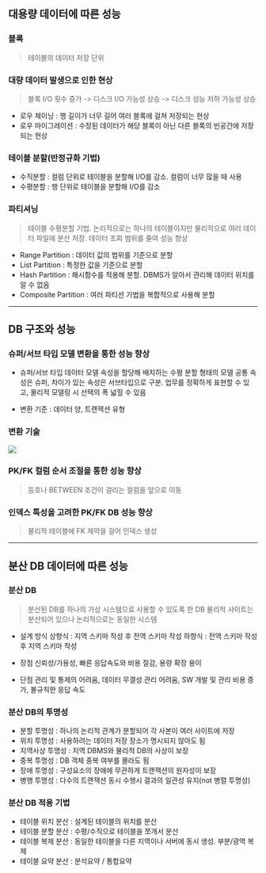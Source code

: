 ## 대용량 데이터에 따른 성능
### 블록
>테이블의 데이터 저장 단위

### 대량 데이터 발생으로 인한 현상
> 블록 I/O 횟수 증가 -> 디스크 I/O 가능성 상승 -> 디스크 성능 저하 가능성 상승

* 로우 체이닝 : 행 길이가 너무 길어 여러 블록에 걸쳐 저장되는 현상
* 로우 마이그레이션 : 수정된 데이터가 해당 블록이 아닌 다른 블록의 빈공간에 저장되는 현상

### 테이블 분할(반정규화 기법)
* 수직분할 : 컬럼 단위로 테이블을 분할해 I/O를 감소. 컬럼이 너무 많을 때 사용
* 수평분할 : 행 단위로 테이블을 분할해 I/O를 감소

### 파티셔닝
> 테이블 수평분할 기법. 논리적으로는 하나의 테이블이지만 물리적으로 여러 데이터 파일에 분산 저장. 데이터 조회 범위를 줄여 성능 향상

* Range Partition : 데이터 값의 범위를 기준으로 분할
* List Partition : 특정한 값을 기준으로 분할
* Hash Partition : 해시함수를 적용해 분할. DBMS가 알아서 관리해 데이터 위치를 알 수 없음
* Composite Partition : 여러 파티션 기법을 복합적으로 사용해 분할

***

## DB 구조와 성능
### 슈퍼/서브 타입 모델 변환을 통한 성능 향상
* 슈퍼/서브 타입 데이터 모델
속성을 할당해 배치하는 수평 분할 형태의 모델
공통 속성은 슈퍼, 차이가 있는 속성은 서브타입으로 구분.
업무를 정확하게 표현할 수 있고, 물리적 모델링 시 선택의 폭 넓힐 수 있음

* 변환 기준 : 데이터 양, 트랜잭션 유형

### 변환 기술
![](https://velog.velcdn.com/images/choonbok22/post/862789a1-148b-4d6d-a69b-cb4716717ec2/image.png)

### PK/FK 컬럼 순서 조절을 통한 성능 향상
> 등호나 BETWEEN 조건이 걸리는 컬럼을 앞으로 이동

### 인덱스 특성을 고려한 PK/FK DB 성능 향상
> 물리적 테이블에 FK 제약을 걸어 인덱스 생성

***

## 분산 DB 데이터에 따른 성능

### 분산 DB
> 분산된 DB를 하나의 가상 시스템으로 사용할 수 있도록 한 DB
물리적 사이트는 분산되어 있으나 논리적으로는 동일한 시스템

* 설계 방식
상향식 : 지역 스키마 작성 후 전역 스키마 작성
하향식 : 전역 스키마 작성 후 지역 스키마 작성

* 장점
신뢰성/가용성, 빠른 응답속도와 비용 절감, 용량 확장 용이

* 단점
관리 및 통제의 어려움, 데이터 무결성 관리 어려움, SW 개발 및 관리 비용 증가, 불규칙한 응답 속도

### 분산 DB의 투명성
* 분할 투명성 : 하나의 논리적 관계가 분할되어 각 사본이 여러 사이트에 저장
* 위치 투명성 : 사용하려는 데이터 저장 장소가 명시되지 않아도 됨
* 지역사상 투명성 : 지역 DBMS와 물리적 DB의 사상이 보장
* 중복 투명성 : DB 객체 중복 여부를 몰라도 됨
* 장애 투명성 : 구성요소의 장애에 무관하게 트랜잭션의 원자성이 보장
* 병행 투명성 : 다수의 트랜잭션 동시 수행시 결과의 일관성 유지(not 병렬 투명성)

### 분산 DB 적용 기법
* 테이블 위치 분산 : 설계된 테이블의 위치를 분산
* 테이블 분할 분산 : 수평/수직으로 테이블을 쪼개서 분산
* 테이블 복제 분산 : 동일한 테이블을 다른 지역이나 서버에 동시 생성. 부분/광역 복제
* 테이블 요약 분산 : 분석요약 / 통합요약